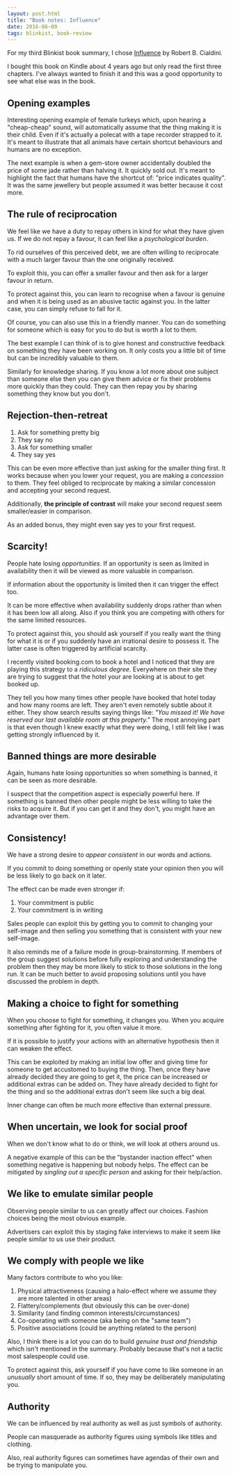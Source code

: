 ```yaml
---
layout: post.html
title: "Book notes: Influence"
date: 2016-06-09
tags: blinkist, book-review
---
```


For my third Blinkist book summary, I chose [Influence](https://www.blinkist.com/en/books/influence-en.html) by Robert B. Cialdini. 

I bought this book on Kindle about 4 years ago but only read the first three chapters. I've always wanted to finish it and this was a good opportunity to see what else was in the book.

<!--more-->

## Opening examples

Interesting opening example of female turkeys which, upon hearing a "cheap-cheap" sound, will automatically assume that the thing making it is their child. Even if it's actually a polecat with a tape recorder strapped to it. It's meant to illustrate that all animals have certain shortcut behaviours and humans are no exception.

The next example is when a gem-store owner accidentally doubled the price of some jade rather than halving it. It quickly sold out. It's meant to highlight the fact that humans have the shortcut of: "price indicates quality". It was the same jewellery but people assumed it was better because it cost more.

## The rule of reciprocation

We feel like we have a duty to repay others in kind for what they have given us. If we do not repay a favour, it can feel like a *psychological burden*. 

To rid ourselves of this perceived debt, we are often willing to reciprocate with a much larger favour than the one originally received. 

To exploit this, you can offer a smaller favour and then ask for a larger favour in return. 

To protect against this, you can learn to recognise when a favour is genuine and when it is being used as an abusive tactic against you. In the latter case, you can simply refuse to fall for it.

Of course, you can also use this in a friendly manner. You can do something for someone which is easy for you to do but is worth a lot to them. 

The best example I can think of is to give honest and constructive feedback on something they have been working on. It only costs you a little bit of time but can be incredibly valuable to them. 

Similarly for knowledge sharing. If you know a lot more about one subject than someone else then you can give them advice or fix their problems more quickly than they could. They can then repay you by sharing something they know but you don't. 

## Rejection-then-retreat

1. Ask for something pretty big
2. They say no
3. Ask for something smaller
4. They say yes

This can be even more effective than just asking for the smaller thing first. It works because when you lower your request, you are making a *concession* to them. They feel obliged to reciprocate by making a similar concession and accepting your second request.

Additionally, **the principle of contrast** will make your second request seem smaller/easier in comparison.

As an added bonus, they might even say yes to your first request.

## Scarcity!

People hate losing *opportunities*. If an opportunity is seen as limited in availability then it will be viewed as more valuable in comparison.

If information about the opportunity is limited then it can trigger the effect too.

It can be more effective when availability suddenly drops rather than when it has been low all along. Also if you think you are competing with others for the same limited resources.

To protect against this, you should ask yourself if you really want the thing for what it is or if you suddenly have an irrational desire to possess it. The latter case is often triggered by artificial scarcity.

I recently visited booking.com to book a hotel and I noticed that they are playing this strategy to a *ridiculous degree*. Everywhere on their site they are trying to suggest that the hotel your are looking at is about to get booked up.

They tell you how many times other people have booked that hotel today and how many rooms are left. They aren't even remotely subtle about it either. They show search results saying things like: *"You missed it! We have reserved our last available room at this property."* The most annoying part is that even though I knew exactly what they were doing, I still felt like I was getting strongly influenced by it.

## Banned things are more desirable

Again, humans hate losing opportunities so when something is banned, it can be seen as more desirable.

I suspect that the competition aspect is especially powerful here. If something is banned then other people might be less willing to take the risks to acquire it. But if you can get it and they don't, you might have an advantage over them.

## Consistency!

We have a strong desire to *appear consistent* in our words and actions. 

If you commit to doing something or openly state your opinion then you will be less likely to go back on it later.

The effect can be made even stronger if:

1. Your commitment is public
2. Your commitment is in writing

Sales people can exploit this by getting you to commit to changing your self-image and then selling you something that is consistent with your new self-image.

It also reminds me of a failure mode in group-brainstorming. If members of the group suggest solutions before fully exploring and understanding the problem then they may be more likely to stick to those solutions in the long run. It can be much better to avoid proposing solutions until you have discussed the problem in depth.

## Making a choice to fight for something

When you choose to fight for something, it changes you. When you acquire something after fighting for it, you often value it more. 

If it is possible to justify your actions with an alternative hypothesis then it can weaken the effect.

This can be exploited by making an initial low offer and giving time for someone to get accustomed to buying the thing. Then, once they have already decided they are going to get it, the price can be increased or additional extras can be added on. They have already decided to fight for the thing and so the additional extras don't seem like such a big deal. 

Inner change can often be much more effective than external pressure. 

## When uncertain, we look for social proof

When we don't know what to do or think, we will look at others around us. 

A negative example of this can be the "bystander inaction effect" when something negative is happening but nobody helps. The effect can be mitigated by *singling out a specific person* and asking for their help/action. 

## We like to emulate similar people

Observing people similar to us can greatly affect our choices. Fashion choices being the most obvious example.

Advertisers can exploit this by staging fake interviews to make it seem like people similar to us use their product.

## We comply with people we like

Many factors contribute to who you like:

1. Physical attractiveness (causing a halo-effect where we assume they are more talented in other areas)
2. Flattery/complements (but obviously this can be over-done)
3. Similarity (and finding common interests/circumstances)
4. Co-operating with someone (aka being on the "same team")
5. Positive associations (could be anything related to the person)

Also, I think there is a lot you can do to build *genuine trust and friendship* which isn't mentioned in the summary. Probably because that's not a tactic most salespeople could use.

To protect against this, ask yourself if you have come to like someone in an *unusually* short amount of time. If so, they may be deliberately manipulating you.

## Authority

We can be influenced by real authority as well as just symbols of authority.

People can masquerade as authority figures using symbols like titles and clothing.

Also, real authority figures can sometimes have agendas of their own and be trying to manipulate you. 
